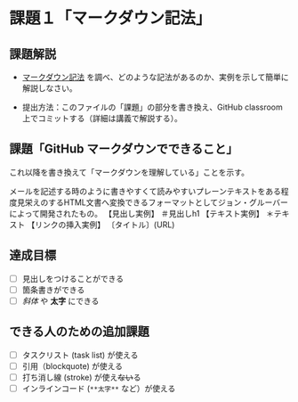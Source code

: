 # 課題１「マークダウン記法」

## 課題解説

- [マークダウン記法](https://guides.github.com/features/mastering-markdown/) を調べ、どのような記法があるのか、実例を示して簡単に解説しなさい。

- 提出方法：このファイルの「課題」の部分を書き換え、GitHub classroom 上でコミットする（詳細は講義で解説する）。

## 課題「GitHub マークダウンでできること」
これ以降を書き換えて「マークダウンを理解している」ことを示す。

メールを記述する時のように書きやすくて読みやすいプレーンテキストをある程度見栄えのするHTML文書へ変換できるフォーマットとしてジョン・グルーバーによって開発されたもの。
【見出し実例】
＃見出しh1
【テキスト実例】
＊テキスト
【リンクの挿入実例】
〔タイトル〕(URL)


## 達成目標

- [ ] 見出しをつけることができる
- [ ] 箇条書きができる
- [ ] *斜体* や **太字** にできる

## できる人のための追加課題

- [ ] タスクリスト (task list) が使える
- [ ] 引用（blockquote) が使える
- [ ] 打ち消し線 (stroke) が使え~~ない~~る
- [ ] インラインコード (`**太字**` など）が使える
